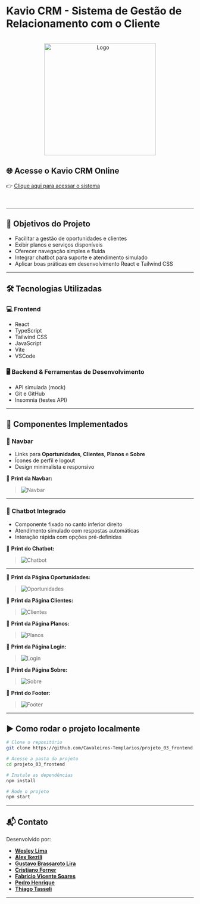 # Kavio CRM - Sistema de Gestão de Relacionamento com o Cliente

<br />

<div align="center">
  <img src="https://github.com/user-attachments/assets/5c30c61a-ec3b-46e7-ad3d-cf8c4d997a22" alt="Logo" width="300" height="300" />
</div>

## 🌐 Acesse o Kavio CRM Online

👉 [Clique aqui para acessar o sistema](https://kavio.netlify.app)

<br />

---


## 📌 Objetivos do Projeto

- Facilitar a gestão de oportunidades e clientes  
- Exibir planos e serviços disponíveis  
- Oferecer navegação simples e fluida  
- Integrar chatbot para suporte e atendimento simulado  
- Aplicar boas práticas em desenvolvimento React e Tailwind CSS

---

## 🛠️ Tecnologias Utilizadas

### 💻 Frontend

- React  
- TypeScript  
- Tailwind CSS  
- JavaScript  
- Vite  
- VSCode  

### 🖥️ Backend & Ferramentas de Desenvolvimento  

- API simulada (mock)  
- Git e GitHub  
- Insomnia (testes API)  

---

## 📂 Componentes Implementados

### 🧭 Navbar

- Links para **Oportunidades**, **Clientes**, **Planos** e **Sobre**  
- Ícones de perfil e logout  
- Design minimalista e responsivo  

📸 **Print da Navbar:**  
> ![Navbar]([COLE_AQUI_O_LINK_DA_IMAGEM](https://github.com/user-attachments/assets/5d947303-1914-44fd-9d1a-29961a2e4715))

---

### 💬 Chatbot Integrado

- Componente fixado no canto inferior direito  
- Atendimento simulado com respostas automáticas  
- Interação rápida com opções pré-definidas  

📸 **Print do Chatbot:**  
> ![Chatbot](https://github.com/user-attachments/assets/470a2595-c49d-4f64-9056-5a34a2f35518)

---

📸 **Print da Página Oportunidades:**  
> ![Oportunidades](https://github.com/user-attachments/assets/ebe2170a-7fe4-4732-a363-ae6c257d30ef)

📸 **Print da Página Clientes:**  
> ![Clientes](https://github.com/user-attachments/assets/b8d0377a-30ab-4ba8-add7-da8efa83b3ee)

📸 **Print da Página Planos:**  
> ![Planos](https://github.com/user-attachments/assets/a965f5ca-cdba-4e7c-a765-9acf15ead79d)

📸 **Print da Página Login:**  
> ![Login](https://github.com/user-attachments/assets/7a573474-eccb-436e-b831-1fd9273be601)

📸 **Print da Página Sobre:**  
> ![Sobre](https://github.com/user-attachments/assets/bd3ac2b6-b177-4500-8b7b-6e2573e40c73)

📸 **Print do Footer:**  
> ![Footer](https://github.com/user-attachments/assets/bd3ac2b6-b177-4500-8b7b-6e2573e40c73)

---

## ▶️ Como rodar o projeto localmente

```bash
# Clone o repositório
git clone https://github.com/Cavaleiros-Templarios/projeto_03_frontend.git

# Acesse a pasta do projeto
cd projeto_03_frontend

# Instale as dependências
npm install

# Rode o projeto
npm start
```

---

## 📬 Contato

Desenvolvido por:

- [**Wesley Lima**](https://github.com/Wezzlim)  
- [**Alex Ikezili**](https://github.com/alexikezili)  
- [**Gustavo Brassaroto Lira**](https://github.com/Brassaroto)  
- [**Cristiano Forner**](https://github.com/cristianoforner)  
- [**Fabricio Vicente Soares**](https://github.com/Fabriciovics)  
- [**Pedro Henrique**](https://github.com/phccoelho)  
- [**Thiago Tasseli**](https://github.com/tasselii)

---


